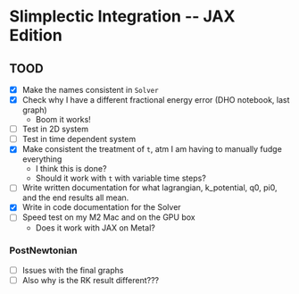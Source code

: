 # Slimplectic Integration -- JAX Edition

## TOOD

- [x] Make the names consistent in `Solver`
- [x] Check why I have a different fractional energy error (DHO notebook, last graph)
  - Boom it works!
- [ ] Test in 2D system
- [ ] Test in time dependent system
- [x] Make consistent the treatment of `t`, atm I am having to manually fudge everything
  - I think this is done? 
  - Should it work with `t` with variable time steps?
- [ ] Write written documentation for what lagrangian, k_potential, q0, pi0, and the end results all mean.
- [x] Write in code documentation for the Solver
- [ ] Speed test on my M2 Mac and on the GPU box
  - Does it work with JAX on Metal?

### PostNewtonian

- [ ] Issues with the final graphs
- [ ] Also why is the RK result different???
